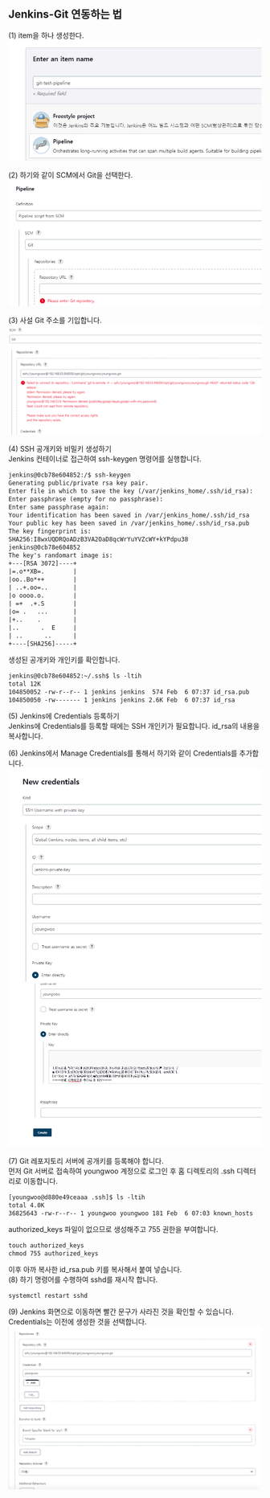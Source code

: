 ## Jenkins-Git 연동하는 법
(1) item을 하나 생성한다.  
![](./img/scm1.png)  

(2) 하기와 같이 SCM에서 Git을 선택한다.  
![](./img/scm2.png)  

(3) 사설 Git 주소를 기입합니다.  
![](./img/scm3.png)  

(4) SSH 공개키와 비밀키 생성하기  
Jenkins 컨테이너로 접근하여 ssh-keygen 명령어를 실행합니다.
```text
jenkins@0cb78e604852:/$ ssh-keygen
Generating public/private rsa key pair.
Enter file in which to save the key (/var/jenkins_home/.ssh/id_rsa): 
Enter passphrase (empty for no passphrase): 
Enter same passphrase again: 
Your identification has been saved in /var/jenkins_home/.ssh/id_rsa
Your public key has been saved in /var/jenkins_home/.ssh/id_rsa.pub
The key fingerprint is:
SHA256:I8wxUQDRQoADzB3VA2OaD8qcWrYuYVZcWY+kYPdpu38 jenkins@0cb78e604852
The key's randomart image is:
+---[RSA 3072]----+
|=.o**XB=.        |
|oo..Bo*++        |
| ..+.oo=..       |
|o oooo.o.        |
| =+  .+.S        |
|o= .   ...       |
|+..    .         |
|..      .  E     |
| ..      ..      |
+----[SHA256]-----+
```
생성된 공개키와 개인키를 확인합니다.
```text
jenkins@0cb78e604852:~/.ssh$ ls -ltih
total 12K
104850052 -rw-r--r-- 1 jenkins jenkins  574 Feb  6 07:37 id_rsa.pub
104850050 -rw------- 1 jenkins jenkins 2.6K Feb  6 07:37 id_rsa
```

(5) Jenkins에 Credentials 등록하기  
Jenkins에 Credentials를 등록할 때에는 SSH 개인키가 필요합니다. id_rsa의 내용을 복사합니다.  

(6) Jenkins에서 Manage Credentials를 통해서 하기와 같이 Credentials를 추가합니다.  
![](./img/scm4.png)  
![](./img/scm5.png)  

(7) Git 레포지토리 서버에 공개키를 등록해야 합니다.  
먼저 Git 서버로 접속하여 youngwoo 계정으로 로그인 후 홈 디렉토리의 .ssh 디렉터리로 이동합니다.
```text
[youngwoo@d880e49ceaaa .ssh]$ ls -ltih
total 4.0K
36825643 -rw-r--r-- 1 youngwoo youngwoo 181 Feb  6 07:03 known_hosts
```
authorized_keys 파일이 없으므로 생성해주고 755 권한을 부여합니다.
```text
touch authorized_keys
chmod 755 authorized_keys
```
이후 아까 복사한 id_rsa.pub 키를 복사해서 붙여 넣습니다.  
(8) 하기 명령어를 수행하여 sshd를 재시작 합니다.
```text
systemctl restart sshd
```
(9) Jenkins 화면으로 이동하면 빨간 문구가 사라진 것을 확인할 수 있습니다. Credentials는 이전에 생성한 것을 선택합니다.  
![](./img/scm6.png)  